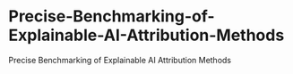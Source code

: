 # Precise-Benchmarking-of-Explainable-AI-Attribution-Methods
Precise Benchmarking of Explainable AI Attribution Methods
